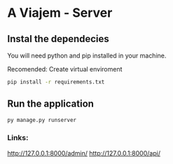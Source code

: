 # A Viajem - Server


## Instal the dependecies

You will need python and pip installed in your machine.

Recomended: Create virtual enviroment
```bash
pip install -r requirements.txt
```

## Run the application
```bash
py manage.py runserver
```

### Links:
http://127.0.0.1:8000/admin/
http://127.0.0.1:8000/api/
